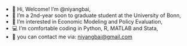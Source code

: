 - 👋 Hi, Welcome! I’m @niyangbai,
- 🌱 I’m a 2nd-year soon to graduate student at the University of Bonn,
- 👀 I’m interested in Economic Modeling and Policy Evaluation,
- 💻 I’m comfortable coding in Python, R, MATLAB and Stata,
- 📧 you can contact me via: niyangbai@gmail.com
